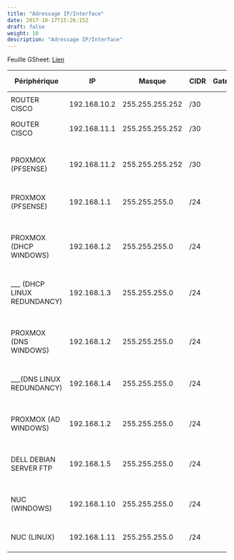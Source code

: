 ```yaml
---
title: "Adressage IP/Interface"
date: 2017-10-17T15:26:15Z
draft: false
weight: 10
description: "Adressage IP/Interface"
---
```


Feuille GSheet: [Lien](https://docs.google.com/spreadsheets/d/1ivqRhIszc4veoKZmCXfU5Y8Um4q_rQ7lHaY-grSesEw/edit?usp=sharing)

|Périphérique               |IP          |Masque         |CIDR|Gateway|Port sortant|Port entrant|Périphérique     |Flux                                           |
|---------------------------|------------|---------------|----|-------|------------|------------|-----------------|-----------------------------------------------|
|                           |            |               |    |       |            |            |                 |                                               |
|ROUTER CISCO               |192.168.10.2|255.255.255.252|/30 |       |G0/0        |???         |???              |ROUTER <-> WAN                                 |
|ROUTER CISCO               |192.168.11.1|255.255.255.252|/30 |       |G0/1        |ENO1        |PROXMOX (PFSENSE)|ROUTER <-> PROXMOX (PFSENSE)                   |
|                           |            |               |    |       |            |            |                 |                                               |
|PROXMOX (PFSENSE)          |192.168.11.2|255.255.255.252|/30 |       |ENO1        |G0/1        |ROUTEUR CISCO    |PROXMOX (PFSENSE) <-> ROUTER CISCO             |
|PROXMOX (PFSENSE)          |192.168.1.1 |255.255.255.0  |/24 |       |ENO2        |F0/0        |SWITCH (MUTLAB)  |PROXMOX (PFSENSE) <-> SWITCH (MUTLAB)          |
|                           |            |               |    |       |            |            |                 |                                               |
|PROXMOX (DHCP WINDOWS)     |192.168.1.2 |255.255.255.0  |/24 |       |ENO2        |F0/1        |SWITCH (MUTLAB)  |PROXMOX (DHCP WINDOWS) <-> SWITCH (MUTLAB)     |
|___ (DHCP LINUX REDUNDANCY)|192.168.1.3 |255.255.255.0  |/24 |       |enp0s3      |F0/2        |SWITCH (MUTLAB)  |___ (DHCP LINUX REDUNDANCY) <-> SWITCH (MUTLAB)|
|                           |            |               |    |       |            |            |                 |                                               |
|PROXMOX (DNS WINDOWS)      |192.168.1.2 |255.255.255.0  |/24 |       |ENO2        |F0/1        |SWITCH (MUTLAB)  |PROXMOX (DNS WINDOWS) <-> SWITCH (MUTLAB)      |
|___(DNS LINUX REDUNDANCY)  |192.168.1.4 |255.255.255.0  |/24 |       |enp0s3      |F0/3        |SWITCH (MUTLAB)  |___(DNS LINUX REDUNDANCY) <-> SWITCH (MUTLAB)  |
|                           |            |               |    |       |            |            |                 |                                               |
|PROXMOX (AD WINDOWS)       |192.168.1.2 |255.255.255.0  |/24 |       |ENO2        |F0/1        |SWITCH (MUTLAB)  |PROXMOX (AD WINDOWS) <-> SWITCH (MUTLAB)       |
|                           |            |               |    |       |            |            |                 |                                               |
|DELL DEBIAN SERVER FTP     |192.168.1.5 |255.255.255.0  |/24 |       |enp0s3      |F0/4        |SWITCH (MUTLAB)  |DELL DEBIAN SERVER FTP <-> SWITCH (MUTLAB)     |
|                           |            |               |    |       |            |            |                 |                                               |
|NUC (WINDOWS)              |192.168.1.10|255.255.255.0  |/24 |       |ethernet    |F0/5        |SWITCH (MUTLAB)  |NUC (WINDOWS) <-> SWITCH (MUTLAB)              |
|NUC (LINUX)                |192.168.1.11|255.255.255.0  |/24 |       |enp0s3      |F0/6        |SWITCH (MUTLAB)  |NUC (LINUX) <-> SWITCH (MUTLAB)                |
